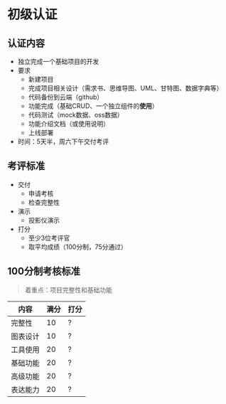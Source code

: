 # 初级认证

## 认证内容

* 独立完成一个基础项目的开发
* 要求
    * 新建项目
    * 完成项目相关设计（需求书、思维导图、UML、甘特图、数据字典等）
    * 代码备份到云端（github）
    * 功能完成（基础CRUD、一个独立组件的**使用**）
    * 代码测试（mock数据、oss数据）
    * 功能介绍文档（或使用说明）
    * 上线部署
* 时间：5天半，周六下午交付考评

## 考评标准

* 交付
    * 申请考核
    * 检查完整性
* 演示
    * 投影仪演示
* 打分
    * 至少3位考评官
    * 取平均成绩（100分制，75分通过）

## 100分制考核标准

> 着重点：项目完整性和基础功能

|内容    | 满分| 打分  |
|---|---|---|
|完整性   | 10 | ? |
|图表设计 | 10 | ? |
|工具使用 | 20 | ? |
|基础功能 | 20 | ? |
|高级功能 | 20 | ? |
|表达能力 | 20 | ? |
